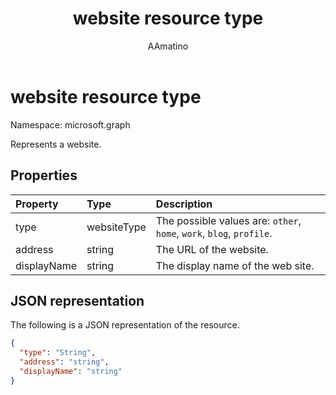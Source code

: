 ﻿---
title: "website resource type"
description: "Represents a website."
localization_priority: Normal
author: "AAmatino"
ms.prod: ""
doc_type: resourcePageType
---

# website resource type

Namespace: microsoft.graph

Represents a website.

## Properties

| Property    | Type        | Description                                                          |
| :---------- | :---------- | :------------------------------------------------------------------- |
| type        | websiteType | The possible values are: `other`, `home`, `work`, `blog`, `profile`. |
| address     | string      | The URL of the website.                                              |
| displayName | string      | The display name of the web site.                                    |

## JSON representation

The following is a JSON representation of the resource.

<!-- {
  "blockType": "resource",
  "optionalProperties": [

  ],
  "@odata.type": "microsoft.graph.website"
}-->

```json
{
  "type": "String",
  "address": "string",
  "displayName": "string"
}

```

<!-- uuid: 8fcb5dbc-d5aa-4681-8e31-b001d5168d79
2015-10-25 14:57:30 UTC -->

<!-- {
  "type": "#page.annotation",
  "description": "webSite resource",
  "keywords": "",
  "section": "documentation",
  "tocPath": ""
}-->
